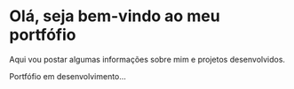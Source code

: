 # Olá, seja bem-vindo ao meu portfófio

Aqui vou postar algumas informações sobre mim e projetos desenvolvidos.

Portfófio em desenvolvimento...
